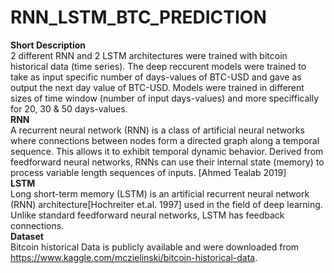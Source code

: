 # RNN_LSTM_BTC_PREDICTION
**Short Description**  
2 different RNN and 2 LSTM architectures were trained with bitcoin historical data (time series). The deep reccurent models were trained to take as input specific number of days-values of BTC-USD and gave as output the next day value of BTC-USD. Models were trained in different sizes of time window (number of input days-values) and more speciffically for 20, 30 & 50 days-values.  
**RNN**  
A recurrent neural network (RNN) is a class of artificial neural networks where connections between nodes form a directed graph along a temporal sequence. This allows it to exhibit temporal dynamic behavior. Derived from feedforward neural networks, RNNs can use their internal state (memory) to process variable length sequences of inputs. [Ahmed Tealab 2019]  
**LSTM**  
Long short-term memory (LSTM) is an artificial recurrent neural network (RNN) architecture[Hochreiter et.al. 1997] used in the field of deep learning. Unlike standard feedforward neural networks, LSTM has feedback connections.   
**Dataset**   
Bitcoin historical Data is publicly available and were downloaded from https://www.kaggle.com/mczielinski/bitcoin-historical-data.
